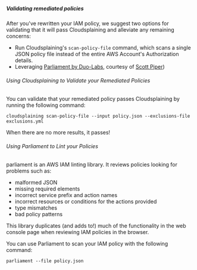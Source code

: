 <div id="validation-guidance-description"> <h5>Validating remediated policies</h5></div>

After you've rewritten your IAM policy, we suggest two options for validating that it will pass Cloudsplaining and alleviate any remaining concerns:

<div id="validation-guidance-pt1-bullet-points">
<ul>
  <li>Run Cloudsplaining's <code>scan-policy-file</code> command, which scans a single JSON policy file instead of the entire AWS Account's Authorization details. </li>
  <li>Leveraging <a href="https://github.com/duo-labs/parliament/">Parliament by Duo-Labs</a>, courtesy of <a href="https://twitter.com/0xdabbad00">Scott Piper</a>)</li>
</ul>
</div>

<div id="validation-using-cloudsplaining"> <h6>Using Cloudsplaining to Validate your Remediated Policies</h6></div>

You can validate that your remediated policy passes Cloudsplaining by running the following command:

```cloudsplaining scan-policy-file --input policy.json --exclusions-file exclusions.yml```

When there are no more results, it passes!

<div id="validation-using-parliament"> <h6>Using Parliament to Lint your Policies</h6></div>

parliament is an AWS IAM linting library. It reviews policies looking for problems such as:

<div id="validation-guidance-pt2-bullet-points">
<ul>
  <li>malformed JSON </li>
  <li>missing required elements</li>
  <li>incorrect service prefix and action names</li>
  <li>incorrect resources or conditions for the actions provided</li>
  <li>type mismatches</li>
  <li>bad policy patterns</li>
</ul>
</div>

This library duplicates (and adds to!) much of the functionality in the web console page when reviewing IAM policies in the browser.

You can use Parliament to scan your IAM policy with the following command:

```parliament --file policy.json```

